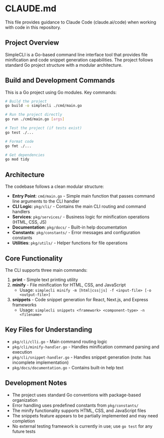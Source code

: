 # CLAUDE.md

This file provides guidance to Claude Code (claude.ai/code) when working with code in this repository.

## Project Overview

SimpleCLI is a Go-based command line interface tool that provides file minification and code snippet generation capabilities. The project follows standard Go project structure with a modular architecture.

## Build and Development Commands

This is a Go project using Go modules. Key commands:

```bash
# Build the project
go build -o simplecli ./cmd/main.go

# Run the project directly
go run ./cmd/main.go [args]

# Test the project (if tests exist)
go test ./...

# Format code
go fmt ./...

# Get dependencies
go mod tidy
```

## Architecture

The codebase follows a clean modular structure:

- **Entry Point**: `cmd/main.go` - Simple main function that passes command line arguments to the CLI handler
- **CLI Logic**: `pkg/cli/` - Contains the main CLI routing and command handlers
- **Services**: `pkg/services/` - Business logic for minification operations (HTML, CSS, JS)
- **Documentation**: `pkg/docs/` - Built-in help documentation
- **Constants**: `pkg/constants/` - Error messages and configuration constants
- **Utilities**: `pkg/utils/` - Helper functions for file operations

## Core Functionality

The CLI supports three main commands:

1. **print** - Simple text printing utility
2. **minify** - File minification for HTML, CSS, and JavaScript
   - Usage: `simplecli minify -m [html|css|js] -f <input-file> [-o <output-file>]`
3. **snippets** - Code snippet generation for React, Next.js, and Express frameworks
   - Usage: `simplecli snippets <framework> <component-type> -n <filename>`

## Key Files for Understanding

- `pkg/cli/clli.go` - Main command routing logic
- `pkg/cli/minify-handler.go` - Handles minification command parsing and execution
- `pkg/cli/snippet-handler.go` - Handles snippet generation (note: has incomplete implementation)
- `pkg/docs/documentation.go` - Contains built-in help text

## Development Notes

- The project uses standard Go conventions with package-based organization
- Error handling uses predefined constants from `pkg/constants/`
- The minify functionality supports HTML, CSS, and JavaScript files
- The snippets feature appears to be partially implemented and may need completion
- No external testing framework is currently in use; use `go test` for any future tests